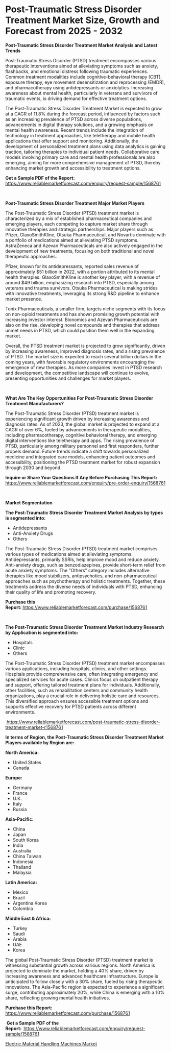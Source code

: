 <p><h1>Post-Traumatic Stress Disorder Treatment Market Size, Growth and Forecast from 2025 - 2032</h1></p><p><strong>Post-Traumatic Stress Disorder Treatment Market Analysis and Latest Trends</strong></p>
<p><p>Post-Traumatic Stress Disorder (PTSD) treatment encompasses various therapeutic interventions aimed at alleviating symptoms such as anxiety, flashbacks, and emotional distress following traumatic experiences. Common treatment modalities include cognitive-behavioral therapy (CBT), exposure therapy, eye movement desensitization and reprocessing (EMDR), and pharmacotherapy using antidepressants or anxiolytics. Increasing awareness about mental health, particularly in veterans and survivors of traumatic events, is driving demand for effective treatment options.</p><p>The Post-Traumatic Stress Disorder Treatment Market is expected to grow at a CAGR of 11.8% during the forecast period, influenced by factors such as an increasing prevalence of PTSD across diverse populations, advancements in digital therapy solutions, and a growing emphasis on mental health awareness. Recent trends include the integration of technology in treatment approaches, like teletherapy and mobile health applications that offer support and monitoring. Additionally, the development of personalized treatment plans using data analytics is gaining traction, tailoring therapies to individual patient needs. Collaborative care models involving primary care and mental health professionals are also emerging, aiming for more comprehensive management of PTSD, thereby enhancing market growth and accessibility to treatment options.</p></p>
<p><strong>Get a Sample PDF of the Report:&nbsp;</strong> <a href="https://www.reliablemarketforecast.com/enquiry/request-sample/1568761?utm_campaign=3171&utm_medium=2&utm_source=Github&utm_content=ia&utm_term=25032025&utm_id=post-traumatic-stress-disorder-treatment">https://www.reliablemarketforecast.com/enquiry/request-sample/1568761</a></p>
<p>&nbsp;</p>
<p><strong>Post-Traumatic Stress Disorder Treatment Major Market Players</strong></p>
<p><p>The Post-Traumatic Stress Disorder (PTSD) treatment market is characterized by a mix of established pharmaceutical companies and emerging players, each competing to capture market share through innovative therapies and strategic partnerships. Major players such as Pfizer, GlaxoSmithKline, Otsuka Pharmaceutical, and Novartis dominate with a portfolio of medications aimed at alleviating PTSD symptoms. AstraZeneca and Azevan Pharmaceuticals are also actively engaged in the development of new treatments, focusing on both traditional and novel therapeutic approaches.</p><p>Pfizer, known for its antidepressants, reported sales revenue of approximately $51 billion in 2022, with a portion attributed to its mental health therapies. GlaxoSmithKline is another key player, with a revenue of around $49 billion, emphasizing research into PTSD, especially among veterans and trauma survivors. Otsuka Pharmaceutical is making strides with innovative treatments, leveraging its strong R&D pipeline to enhance market presence.</p><p>Tonix Pharmaceuticals, a smaller firm, targets niche segments with its focus on non-opioid treatments and has shown promising growth potential with increasing investor interest. Bionomics and Azevan Pharmaceuticals are also on the rise, developing novel compounds and therapies that address unmet needs in PTSD, which could position them well in the expanding market.</p><p>Overall, the PTSD treatment market is projected to grow significantly, driven by increasing awareness, improved diagnosis rates, and a rising prevalence of PTSD. The market size is expected to reach several billion dollars in the coming years, with favorable regulatory environments encouraging the emergence of new therapies. As more companies invest in PTSD research and development, the competitive landscape will continue to evolve, presenting opportunities and challenges for market players.</p></p>
<p>&nbsp;</p>
<p><strong>What Are The Key Opportunities For Post-Traumatic Stress Disorder Treatment Manufacturers?</strong></p>
<p><p>The Post-Traumatic Stress Disorder (PTSD) treatment market is experiencing significant growth driven by increasing awareness and diagnosis rates. As of 2023, the global market is projected to expand at a CAGR of over 6%, fueled by advancements in therapeutic modalities, including pharmacotherapy, cognitive behavioral therapy, and emerging digital interventions like teletherapy and apps. The rising prevalence of PTSD, particularly among military personnel and first responders, further propels demand. Future trends indicate a shift towards personalized medicine and integrated care models, enhancing patient outcomes and accessibility, positioning the PTSD treatment market for robust expansion through 2030 and beyond.</p></p>
<p><strong>Inquire or Share Your Questions If Any Before Purchasing This Report:</strong> <a href="https://www.reliablemarketforecast.com/enquiry/pre-order-enquiry/1568761?utm_campaign=3171&utm_medium=2&utm_source=Github&utm_content=ia&utm_term=25032025&utm_id=post-traumatic-stress-disorder-treatment">https://www.reliablemarketforecast.com/enquiry/pre-order-enquiry/1568761</a></p>
<p>&nbsp;</p>
<p><strong>Market Segmentation</strong></p>
<p><strong>The Post-Traumatic Stress Disorder Treatment Market Analysis by types is segmented into:</strong></p>
<p><ul><li>Antidepressants</li><li>Anti-Anxiety Drugs</li><li>Others</li></ul></p>
<p><p>The Post-Traumatic Stress Disorder (PTSD) treatment market comprises various types of medications aimed at alleviating symptoms. Antidepressants, primarily SSRIs, help improve mood and reduce anxiety. Anti-anxiety drugs, such as benzodiazepines, provide short-term relief from acute anxiety symptoms. The "Others" category includes alternative therapies like mood stabilizers, antipsychotics, and non-pharmaceutical approaches such as psychotherapy and holistic treatments. Together, these treatments address the diverse needs of individuals with PTSD, enhancing their quality of life and promoting recovery.</p></p>
<p><strong>Purchase this Report:&nbsp;</strong><a href="https://www.reliablemarketforecast.com/purchase/1568761?utm_campaign=3171&utm_medium=2&utm_source=Github&utm_content=ia&utm_term=25032025&utm_id=post-traumatic-stress-disorder-treatment">https://www.reliablemarketforecast.com/purchase/1568761</a></p>
<p>&nbsp;</p>
<p><strong>The Post-Traumatic Stress Disorder Treatment Market Industry Research by Application is segmented into:</strong></p>
<p><ul><li>Hospitals</li><li>Clinic</li><li>Others</li></ul></p>
<p><p>The Post-Traumatic Stress Disorder (PTSD) treatment market encompasses various applications, including hospitals, clinics, and other settings. Hospitals provide comprehensive care, often integrating emergency and specialized services for acute cases. Clinics focus on outpatient therapy and support, offering tailored treatment plans for individuals. Additionally, other facilities, such as rehabilitation centers and community health organizations, play a crucial role in delivering holistic care and resources. This diversified approach ensures accessible treatment options and supports effective recovery for PTSD patients across different environments.</p></p>
<p><a href="https://www.reliablemarketforecast.com/post-traumatic-stress-disorder-treatment-market-r1568761?utm_campaign=3171&utm_medium=2&utm_source=Github&utm_content=ia&utm_term=25032025&utm_id=post-traumatic-stress-disorder-treatment">&nbsp;https://www.reliablemarketforecast.com/post-traumatic-stress-disorder-treatment-market-r1568761</a></p>
<p><strong>In terms of Region, the Post-Traumatic Stress Disorder Treatment Market Players available by Region are:</strong></p>
<p>
    <p> <strong> North America: </strong>
        <ul>
            <li>United States</li>
            <li>Canada</li>
        </ul>
        </p> 
    <p> <strong> Europe: </strong>
        <ul>
            <li>Germany</li>
            <li>France</li>
            <li>U.K.</li>
            <li>Italy</li>
            <li>Russia</li>
        </ul>
        </p> 
    <p> <strong> Asia-Pacific: </strong>
        <ul>
            <li>China</li>
            <li>Japan</li>
            <li>South Korea</li>
            <li>India</li>
            <li>Australia</li>
            <li>China Taiwan</li>
            <li>Indonesia</li>
            <li>Thailand</li>
            <li>Malaysia</li>
        </ul>
        </p> 
    <p> <strong> Latin America: </strong>
        <ul>
            <li>Mexico</li>
            <li>Brazil</li>
            <li>Argentina Korea</li>
            <li>Colombia</li>
        </ul>
        </p> 
    <p> <strong> Middle East & Africa: </strong>
        <ul>
            <li>Turkey</li>
            <li>Saudi</li>
            <li>Arabia</li>
            <li>UAE</li>
            <li>Korea</li>
        </ul>
    </p>
    </p>
<p><p>The global Post-Traumatic Stress Disorder (PTSD) treatment market is witnessing substantial growth across various regions. North America is projected to dominate the market, holding a 40% share, driven by increasing awareness and advanced healthcare infrastructure. Europe is anticipated to follow closely with a 30% share, fueled by rising therapeutic innovations. The Asia-Pacific region is expected to experience a significant surge, contributing approximately 20%, while China is emerging with a 10% share, reflecting growing mental health initiatives.</p></p>
<p><strong>Purchase this Report: </strong><a href="https://www.reliablemarketforecast.com/purchase/1568761?utm_campaign=3171&utm_medium=2&utm_source=Github&utm_content=ia&utm_term=25032025&utm_id=post-traumatic-stress-disorder-treatment">https://www.reliablemarketforecast.com/purchase/1568761</a></p>
<p>&nbsp;<strong>Get a Sample PDF of the Report:&nbsp;&nbsp;</strong><a href="https://www.reliablemarketforecast.com/enquiry/request-sample/1568761?utm_campaign=3171&utm_medium=2&utm_source=Github&utm_content=ia&utm_term=25032025&utm_id=post-traumatic-stress-disorder-treatment">https://www.reliablemarketforecast.com/enquiry/request-sample/1568761</a></p>
<p><strong></strong></p>
<p><p><a href="https://github.com/ceneabiruk11/Market-Research-Report-List-1/blob/main/electric-material-handling-machines-market.md?utm_campaign=3171&utm_medium=2&utm_source=Github&utm_content=ia&utm_term=25032025&utm_id=post-traumatic-stress-disorder-treatment">Electric Material Handling Machines Market</a></p></p>